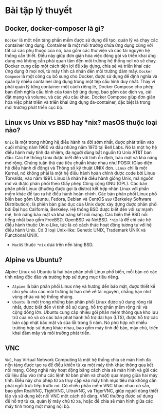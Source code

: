 # Bài tập lý thuyết
## Docker, docker-composer là gì?
`Docker` là một nền tảng phần mềm được sử dụng để tạo, quản lý và chạy các container ứng dụng. Container là một môi trường chứa ứng dụng cùng với tất cả các phụ thuộc của nó, bao gồm các thư viện và các tài nguyên hệ thống cần thiết. Điều này giúp đơn giản hóa việc đóng gói và triển khai ứng dụng mà không cần phải quan tâm đến môi trường hệ thống nơi nó sẽ chạy. Docker cung cấp một cách tiện lợi để xây dựng, chia sẻ và triển khai các ứng dụng ở mọi nơi, từ máy tính cá nhân đến môi trường đám mây.
`Docker Compose` là một công cụ bổ sung cho Docker, được sử dụng để định nghĩa và quản lý nhiều container ứng dụng trong một tệp cấu hình duy nhất. Thay vì phải quản lý từng container một cách riêng lẻ, Docker Compose cho phép bạn định nghĩa cấu hình của toàn bộ ứng dụng, bao gồm các dịch vụ, cài đặt mạng và volume, và các yêu cầu khác. Docker Compose giúp đơn giản hóa việc phát triển và triển khai ứng dụng đa-container, đặc biệt là trong môi trường phát triển cục bộ.
## Linux vs Unix vs BSD hay *nix? masOS thuộc loại nào?
`Unix` là một trong những hệ điều hành ra đời sớm nhất, được phát triển vào cuối những năm 1960 và đầu những năm 1970 tại Bell Labs. Nó là một họ hệ điều hành máy tính đa nhiệm, đa người dùng bắt nguồn từ Unix AT&T ban đầu. Các hệ thống Unix được biết đến với tính ổn định, bảo mật và khả năng mở rộng. Chúng tuân thủ các tiêu chuẩn khác nhau như POSIX (Giao diện hệ điều hành di động) và Thông số kỹ thuật UNIX đơn.
`Linux` chỉ là một Kernel, nó không phải là một hệ điều hành hoàn chỉnh được code bởi Linus Torvalds, vào năm 1991. Linux là nhân hệ điều hành giống Unix, mã nguồn mở và được phân phối theo Giấy phép Công cộng GNU (GPL). Các bản phân phối Linux (thường được gọi là distro) kết hợp nhân Linux với phần mềm khác để tạo ra hệ điều hành hoàn chỉnh. Các bản phân phối Linux phổ biến bao gồm Ubuntu, Fedora, Debian và CentOS
`BSD` (Berkeley Software Distribution): là phiên bản giáo dục của Unix được xây dựng được phân phối bởi Đại học California, Berkeley. Hệ thống BSD được biết đến với sự mạnh mẽ, tính năng bảo mật và khả năng kết nối mạng. Các biến thể BSD nổi tiếng nhất bao gồm FreeBSD, OpenBSD và NetBSD.
`*nix` là để chỉ các hệ điều hành thuộc Unix-Like, tức là có cách thức hoạt động tương tự với hệ điều hành Unix. Có 3 loại Unix-like: Genetic UNIX, Trademark UNIX và Functional UNIX.
- `MacOS` thuộc `*nix` dựa trên nền tảng BSD.
## Alpine vs Ubuntu?
Alpine Linux và Ubuntu là hai bản phân phối Linux phổ biến, mỗi bản có các tính năng độc đáo và trường hợp sử dụng mục tiêu riêng.
- `Alpine` là bản phân phối Linux nhẹ và hướng đến bảo mật, được thiết kế chủ yếu cho các môi trường bị hạn chế về tài nguyên, chẳng hạn như vùng chứa và hệ thống nhúng.
- `Ubuntu` là một trong những bản phân phối Linux được sử dụng rộng rãi nhất, được biết đến vì tính dễ sử dụng, hỗ trợ phần mềm rộng rãi và cộng đồng lớn. Ubuntu cung cấp nhiều gói phần mềm thông qua kho lưu trữ của nó và có các bản phát hành hỗ trợ dài hạn (LTS), được hỗ trợ các bản cập nhật bảo mật và sửa lỗi trong 5 năm. Nó phù hợp với nhiều trường hợp sử dụng khác nhau, bao gồm máy tính để bàn, máy chủ, triển khai đám mây và môi trường phát triển.
## VNC
`VNC`, hay Virtual Network Computing là một hệ thống chia sẻ màn hình đa nền tảng được tạo ra để điều khiển từ xa một máy tính khác thông qua kết nối mạng. Công nghệ này hoạt động bằng cách chia sẻ màn hình và gửi các dữ liệu đầu vào (như các lệnh từ bàn phím và chuột) qua mạng giữa hai máy tính. Điều này cho phép từ xa truy cập vào máy tính mục tiêu mà không cần phải ngồi trực tiếp trước nó. Có nhiều phần mềm VNC khác nhau có sẵn, bao gồm RealVNC, TightVNC, UltraVNC, và TigerVNC, giúp người dùng thiết lập và sử dụng kết nối VNC một cách dễ dàng. VNC thường được sử dụng để hỗ trợ từ xa, quản lý máy chủ từ xa, hoặc để chia sẻ màn hình giữa các máy tính trong một mạng nội bộ.
